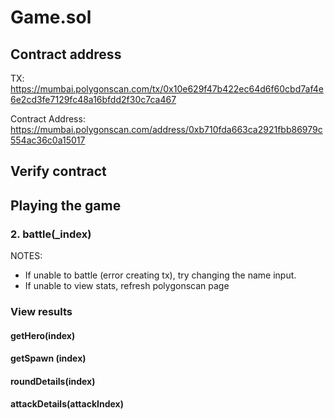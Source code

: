 # Game.sol

## Contract address

TX: https://mumbai.polygonscan.com/tx/0x10e629f47b422ec64d6f60cbd7af4e6e2cd3fe7129fc48a16bfdd2f30c7ca467

Contract Address: https://mumbai.polygonscan.com/address/0xb710fda663ca2921fbb86979c554ac36c0a15017

## Verify contract

## Playing the game

### 2. battle(_index)

NOTES:
- If unable to battle (error creating tx), try changing the name input.
- If unable to view stats, refresh polygonscan page

### View results

#### getHero(index)
#### getSpawn (index)
#### roundDetails(index)
#### attackDetails(attackIndex)

<!-- ### View results

#### WIN case

![Adventurer stats after 1 battle](https://user-images.githubusercontent.com/8282076/202961193-cf3c8c1c-6e2a-4171-af0b-604bc1cf9ff2.png)

![Spawn stats after 1 battle](https://user-images.githubusercontent.com/8282076/202961211-4001b323-4f63-431a-a1b5-648b0a26313a.png)

![Game Score after 1 battle](https://user-images.githubusercontent.com/8282076/202961228-a60b00e6-589e-4e6f-9bfe-0daf5a6c2c8b.png)

#### LOSE case

![Adventurer stats after 1 battle](https://user-images.githubusercontent.com/8282076/202961352-20d3bc95-2081-416f-92e2-43f3219e62ea.png)

![Spawn stats after 1 battle](https://user-images.githubusercontent.com/8282076/202961364-c1758524-b941-4733-a8ab-455fa1f38c14.png)

![Game Score after 1 battle](https://user-images.githubusercontent.com/8282076/202961377-dee51a6f-0766-4463-9b50-7a1104f30d16.png)

#### TIE case

![Adventurer stats after 1 battle](https://user-images.githubusercontent.com/8282076/202961427-650d6488-1d0c-4188-b316-e23b4c95d54f.png)

![Spawn stats after 1 battle](https://user-images.githubusercontent.com/8282076/202961437-5642a690-4cfe-489d-830e-f496f34cb239.png)

![Game Score after 1 battle](https://user-images.githubusercontent.com/8282076/202961445-81f3eaad-caec-4d0e-839c-ed9168f63018.png) -->
